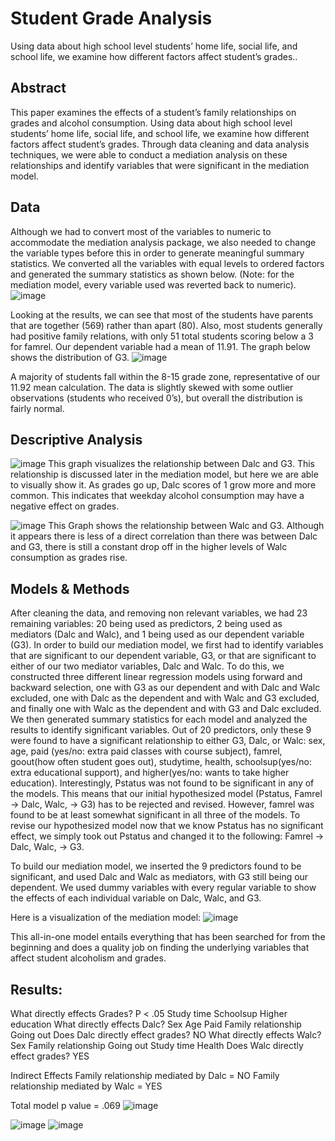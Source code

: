 # Student Grade Analysis
Using data about high school level students’ home life, social life, and school life, we examine how different factors affect student’s grades..

## Abstract
This paper examines the effects of a student’s family relationships on grades and alcohol consumption. Using data about high school level students’ home life, social life, and school life, we examine how different factors affect student’s grades.  Through data cleaning and data analysis techniques, we were able to conduct a mediation analysis on these relationships and identify variables that were significant in the mediation model. 

## Data
Although we had to convert most of the variables to numeric to accommodate the mediation analysis package, we also needed to change the variable types before this in order to generate meaningful summary statistics. We converted all the variables with equal levels to ordered factors and generated the summary statistics as shown below. (Note: for the mediation model, every variable used was reverted back to numeric).
![image](https://github.com/jbroerman/studentgradeanalysis/assets/122945798/3586992e-bb21-4639-adc7-bfba3c18db57)
 
Looking at the results, we can see that most of the students have parents that are together (569) rather than apart (80). Also, most students generally had positive family relations, with only 51 total students scoring below a 3 for famrel. Our dependent variable had a mean of 11.91. The graph below shows the distribution of G3. 
![image](https://github.com/jbroerman/studentgradeanalysis/assets/122945798/c227a78a-fdb7-4ca5-9f73-41b7393e2892)

A majority of students fall within the 8-15 grade zone, representative of our 11.92 mean calculation. The data is slightly skewed with some outlier observations (students who received 0’s), but overall the distribution is fairly normal. 

## Descriptive Analysis
![image](https://github.com/jbroerman/studentgradeanalysis/assets/122945798/7a5545ef-1ca7-4ac8-91f2-bbf9396e329f)
This graph visualizes the relationship between Dalc and G3. This relationship is discussed later in the mediation model, but here we are able to visually show it. As grades go up, Dalc scores of 1 grow more and more common. This indicates that weekday alcohol consumption may have a negative effect on grades.

![image](https://github.com/jbroerman/studentgradeanalysis/assets/122945798/28ac19c2-9c93-4127-aa58-8bba41cc2241)
This Graph shows the relationship between Walc and G3. Although it appears there is less of a direct correlation than there was between Dalc and G3, there is still a constant drop off in the higher levels of Walc consumption as grades rise. 

## Models & Methods
After cleaning the data, and removing non relevant variables, we had 23 remaining variables: 20 being used as predictors, 2 being used as mediators (Dalc and Walc), and 1 being used as our dependent variable (G3). In order to build our mediation model, we first had to identify variables that are significant to our dependent variable, G3, or that are significant to either of our two mediator variables, Dalc and Walc. To do this, we constructed three different linear regression models using forward and backward selection, one with G3 as our dependent and with Dalc and Walc excluded, one with Dalc as the dependent and with Walc and G3 excluded, and finally one with Walc as the dependent and with G3 and Dalc excluded. We then generated summary statistics for each model and analyzed the results to identify significant variables. Out of 20 predictors, only these 9 were found to have a significant relationship to either G3, Dalc, or Walc: sex, age, paid (yes/no: extra paid classes with course subject), famrel, goout(how often student goes out), studytime, health, schoolsup(yes/no: extra educational support), and higher(yes/no: wants to take higher education). Interestingly, Pstatus was not found to be significant in any of the models. This means that our initial hypothesized model (Pstatus, Famrel → Dalc, Walc, → G3) has to be rejected and revised. However, famrel was found to be at least somewhat significant in all three of the models. To revise our hypothesized model now that we know Pstatus has no significant effect, we simply took out Pstatus and changed it to the following: 
Famrel → Dalc, Walc, → G3.

To build our mediation model, we inserted the 9 predictors found to be significant, and used Dalc and Walc as mediators, with G3 still being our dependent. We used dummy variables with every regular variable to show the effects of each individual variable on Dalc, Walc, and G3.  

Here is a visualization of the mediation model:
![image](https://github.com/jbroerman/studentgradeanalysis/assets/122945798/0ae91609-3248-4280-b1cb-3918162b4210)

This all-in-one model entails everything that has been searched for from the beginning and does a quality job on finding the underlying variables that affect student alcoholism and grades.

## Results:
What directly effects Grades? P < .05
Study time
Schoolsup
Higher education
What directly effects Dalc?
Sex
Age
Paid
Family relationship
Going out
Does Dalc directly effect grades?
NO
What directly effects Walc?
Sex
Family relationship
Going out
Study time
Health
Does Walc directly effect grades?
YES

Indirect Effects
Family relationship mediated by Dalc = NO
Family relationship mediated by Walc = YES

Total model p value = .069
![image](https://github.com/jbroerman/studentgradeanalysis/assets/122945798/cc81d042-c778-461a-8422-9ffd6111d4dc)

![image](https://github.com/jbroerman/studentgradeanalysis/assets/122945798/782d6eb8-fe29-4a66-8873-92836d304e1d)
![image](https://github.com/jbroerman/studentgradeanalysis/assets/122945798/e569ff66-56b2-4523-81eb-6e89cf21d2f9)





